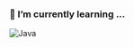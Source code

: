 ### 🌱 I’m currently learning ...

![Java](https://img.shields.io/badge/-Java-%23007ACC?style=for-the-badge&logo=Java)
